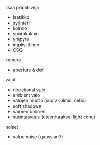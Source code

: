 lisää primitiivejä
 - laatikko
 - sylinteri
 - kolmio
 - suorakulmio
 - ympyrä
 - implisiittinen
 - CSG

kamera
 - aperture & dof
 
valot
 - directional valo
 - ambient valo
 - valojen muoto (suorakulmio, neliö)
 - soft shadows
 - vaimentuminen
 - suuntaavuus (eteen/taakse, light cone)

noiset
 - value noise (gaussian?)
